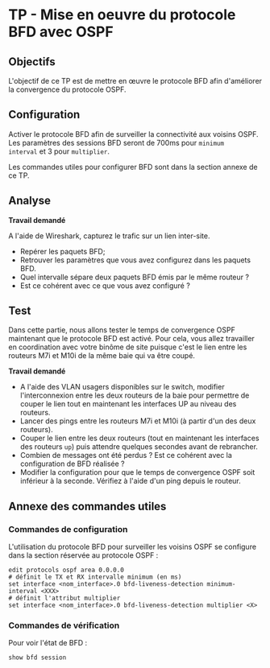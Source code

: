 # TP - Mise en oeuvre du protocole BFD avec OSPF

## Objectifs

L'objectif de ce TP est de mettre en œuvre le protocole BFD afin d'améliorer la convergence du protocole OSPF.

## Configuration

Activer le protocole BFD afin de surveiller la connectivité aux voisins OSPF. Les paramètres des sessions BFD seront de 700ms pour `minimum interval` et 3 pour `multiplier`.

Les commandes utiles pour configurer BFD sont dans la section annexe de ce TP. 

## Analyse

**Travail demandé**

A l'aide de Wireshark, capturez le trafic sur un lien inter-site.
* Repérer les paquets BFD;
* Retrouver les paramètres que vous avez configurez dans les paquets BFD.
* Quel intervalle sépare deux paquets BFD émis par le même routeur ?
* Est ce cohérent avec ce que vous avez configuré ?

## Test

Dans cette partie, nous allons tester le temps de convergence OSPF maintenant que le protocole BFD est activé. Pour cela, vous allez travailler en coordination avec votre binôme de site puisque c'est le lien entre les routeurs M7i et M10i de la même baie qui va être coupé.

**Travail demandé**

* A l'aide des VLAN usagers disponibles sur le switch, modifier l'interconnexion entre les deux routeurs de la baie pour permettre de couper le lien tout en maintenant les interfaces UP au niveau des routeurs.
* Lancer des pings entre les routeurs M7i et M10i (à partir d'un des deux routeurs).
* Couper le lien entre les deux routeurs (tout en maintenant les interfaces des routeurs `up`) puis attendre quelques secondes avant de rebrancher.
* Combien de messages ont été perdus ? Est ce cohérent avec la configuration de BFD réalisée ?
* Modifier la configuration pour que le temps de convergence OSPF soit inférieur à la seconde. Vérifiez à l'aide d'un ping depuis le routeur.


## Annexe des commandes utiles

### Commandes de configuration

L'utilisation du protocole BFD pour surveiller les voisins OSPF se configure dans la section réservée au protocole OSPF :

```
edit protocols ospf area 0.0.0.0
# définit le TX et RX intervalle minimum (en ms)
set interface <nom_interface>.0 bfd-liveness-detection minimum-interval <XXX>
# définit l'attribut multiplier
set interface <nom_interface>.0 bfd-liveness-detection multiplier <X>
```

### Commandes de vérification

Pour voir l'état de BFD :
```
show bfd session  
```

